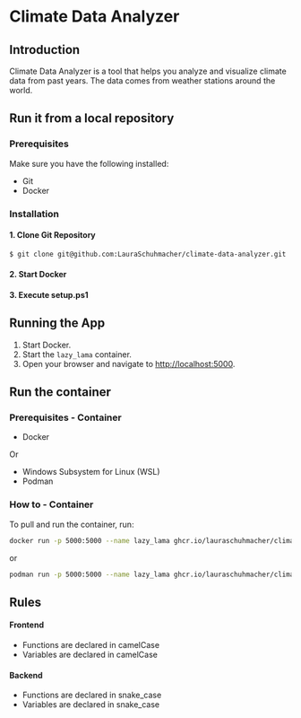 # Climate Data Analyzer
## Introduction
Climate Data Analyzer is a tool that helps you analyze and visualize climate data from past years. The data comes from weather stations around the world.

## Run it from a local repository
### Prerequisites
Make sure you have the following installed:
- Git
- Docker

### Installation
#### 1. Clone Git Repository
```bash
$ git clone git@github.com:LauraSchuhmacher/climate-data-analyzer.git
```
#### 2. Start Docker

#### 3. Execute setup.ps1


## Running the App
1. Start Docker. 
2. Start the `lazy_lama` container.
3. Open your browser and navigate to [http://localhost:5000](http://localhost:5000).

## Run the container

### Prerequisites - Container

- Docker

Or

- Windows Subsystem for Linux (WSL)
- Podman

### How to - Container

To pull and run the container, run:

```bash
docker run -p 5000:5000 --name lazy_lama ghcr.io/lauraschuhmacher/climate-data-analyzer:latest
```

or

```bash
podman run -p 5000:5000 --name lazy_lama ghcr.io/lauraschuhmacher/climate-data-analyzer:latest
```

## Rules
#### Frontend
* Functions are declared in camelCase
* Variables are declared in camelCase

#### Backend
* Functions are declared in snake_case
* Variables are declared in snake_case
